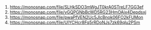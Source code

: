 1. https://monosnap.com/file/SLHkSDO3mWgJT0krA0STreLF7GG3ef
2. https://monosnap.com/file/vGQPGNbBcWD5RG23HmOAix4Depdsxj
3. https://monosnap.com/file/pwaPfVEN2Uc5JlcBnok06FO2kFUMon
4. https://monosnap.com/file/UIYCHcr8Fq5rRDoNJs7zk69qlu2PSm